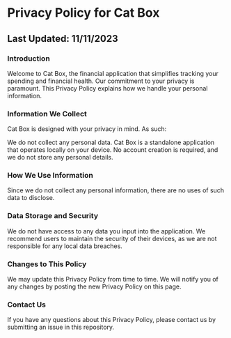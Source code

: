 
# Privacy Policy for Cat Box

## Last Updated: 11/11/2023

### Introduction
Welcome to Cat Box, the financial application that simplifies tracking your spending and financial health. Our commitment to your privacy is paramount. This Privacy Policy explains how we handle your personal information.

### Information We Collect
Cat Box is designed with your privacy in mind. As such:

We do not collect any personal data. Cat Box is a standalone application that operates locally on your device.
No account creation is required, and we do not store any personal details.

### How We Use Information
Since we do not collect any personal information, there are no uses of such data to disclose.

### Data Storage and Security
We do not have access to any data you input into the application.
We recommend users to maintain the security of their devices, as we are not responsible for any local data breaches.

### Changes to This Policy
We may update this Privacy Policy from time to time. We will notify you of any changes by posting the new Privacy Policy on this page.

### Contact Us
If you have any questions about this Privacy Policy, please contact us by submitting an issue in this repository.
